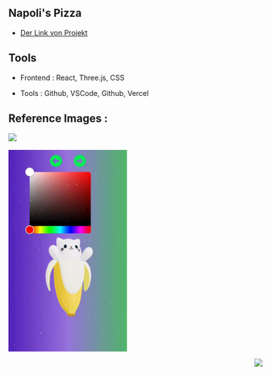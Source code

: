 ## Napoli's Pizza

* [Der Link von Projekt](https://3-d-avatar-semihbeyzade.vercel.app/)


## Tools

- Frontend : React, Three.js, CSS

- Tools : Github, VSCode, Github, Vercel 

## Reference Images :

<img src="public/img/video1.gif" height="400" /><p><img src="public/img/video2.gif" align="center"  height="400" /></p><img src="public/img/video3.gif" height="400" align="right"  />

